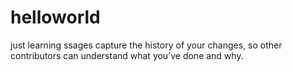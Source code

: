 # helloworld
just learning
ssages capture the history of your changes, so other contributors can understand what you’ve done and why.
